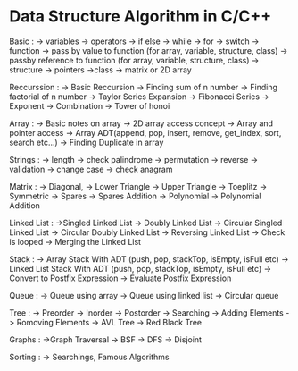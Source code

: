 # Data Structure Algorithm in C/C++

Basic : 
    -> variables
    -> operators
    -> if else
    -> while
    -> for
    -> switch
    -> function
    -> pass by value to function (for array, variable, structure, class)
    -> passby reference to function (for array, variable, structure, class)
    -> structure
    -> pointers
    ->class
    -> matrix or 2D array
  
Reccurssion : 
    -> Basic Reccursion
    -> Finding sum of n number
    -> Finding factorial of n number
    -> Taylor Series Expansion
    -> Fibonacci Series
    -> Exponent
    -> Combination
    -> Tower of honoi
    
 Array :
    -> Basic notes on array
    -> 2D array access concept
    -> Array and pointer access
    -> Array ADT(append, pop, insert, remove, get_index, sort, search etc...)
    -> Finding Duplicate in array


Strings : 
    -> length
    -> check palindrome
    -> permutation
    -> reverse
    -> validation
    -> change case
    -> check anagram
    
Matrix :
    -> Diagonal, 
    -> Lower Triangle
    -> Upper Triangle
    -> Toeplitz
    -> Symmetric
    -> Spares
    -> Spares Addition
    -> Polynomial
    -> Polynomial Addition
    
Linked List :
    ->Singled Linked List
    -> Doubly Linked List
    -> Circular Singled Linked List
    -> Circular Doubly Linked List
    -> Reversing Linked List
    -> Check is looped
    -> Merging the Linked List
    
Stack :
    -> Array Stack With ADT (push, pop, stackTop, isEmpty, isFull etc)
    -> Linked List Stack With ADT (push, pop, stackTop, isEmpty, isFull etc)
    -> Convert to Postfix Expression
    -> Evaluate Postfix Expression
    
Queue :
    -> Queue using array
    -> Queue using linked list
    -> Circular queue
    
Tree :
    -> Preorder
    -> Inorder
    -> Postorder
    -> Searching
    -> Adding Elements
    -> Romoving Elements
    -> AVL Tree
    -> Red Black Tree
    
Graphs :
    ->Graph Traversal
    -> BSF
    -> DFS
    -> Disjoint
    
Sorting :
    -> 
Searchings, Famous Algorithms
